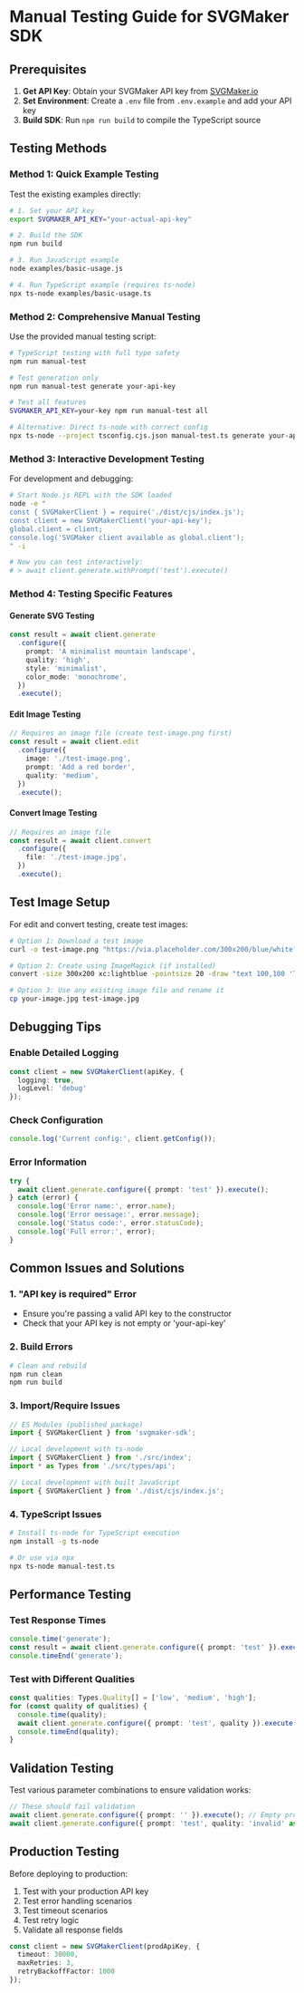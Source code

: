 # Manual Testing Guide for SVGMaker SDK

## Prerequisites

1. **Get API Key**: Obtain your SVGMaker API key from [SVGMaker.io](https://svgmaker.io)
2. **Set Environment**: Create a `.env` file from `.env.example` and add your API key
3. **Build SDK**: Run `npm run build` to compile the TypeScript source

## Testing Methods

### Method 1: Quick Example Testing

Test the existing examples directly:

```bash
# 1. Set your API key
export SVGMAKER_API_KEY="your-actual-api-key"

# 2. Build the SDK
npm run build

# 3. Run JavaScript example
node examples/basic-usage.js

# 4. Run TypeScript example (requires ts-node)
npx ts-node examples/basic-usage.ts
```

### Method 2: Comprehensive Manual Testing

Use the provided manual testing script:

```bash
# TypeScript testing with full type safety
npm run manual-test

# Test generation only
npm run manual-test generate your-api-key

# Test all features
SVGMAKER_API_KEY=your-key npm run manual-test all

# Alternative: Direct ts-node with correct config
npx ts-node --project tsconfig.cjs.json manual-test.ts generate your-api-key
```

### Method 3: Interactive Development Testing

For development and debugging:

```bash
# Start Node.js REPL with the SDK loaded
node -e "
const { SVGMakerClient } = require('./dist/cjs/index.js');
const client = new SVGMakerClient('your-api-key');
global.client = client;
console.log('SVGMaker client available as global.client');
" -i

# Now you can test interactively:
# > await client.generate.withPrompt('test').execute()
```

### Method 4: Testing Specific Features

#### Generate SVG Testing
```typescript
const result = await client.generate
  .configure({
    prompt: 'A minimalist mountain landscape',
    quality: 'high',
    style: 'minimalist',
    color_mode: 'monochrome',
  })
  .execute();
```

#### Edit Image Testing
```typescript
// Requires an image file (create test-image.png first)
const result = await client.edit
  .configure({
    image: './test-image.png',
    prompt: 'Add a red border',
    quality: 'medium',
  })
  .execute();
```

#### Convert Image Testing
```typescript
// Requires an image file
const result = await client.convert
  .configure({
    file: './test-image.jpg',
  })
  .execute();
```

## Test Image Setup

For edit and convert testing, create test images:

```bash
# Option 1: Download a test image
curl -o test-image.png "https://via.placeholder.com/300x200/blue/white?text=Test+Image"

# Option 2: Create using ImageMagick (if installed)
convert -size 300x200 xc:lightblue -pointsize 20 -draw "text 100,100 'Test Image'" test-image.png

# Option 3: Use any existing image file and rename it
cp your-image.jpg test-image.jpg
```

## Debugging Tips

### Enable Detailed Logging
```typescript
const client = new SVGMakerClient(apiKey, {
  logging: true,
  logLevel: 'debug'
});
```

### Check Configuration
```typescript
console.log('Current config:', client.getConfig());
```

### Error Information
```typescript
try {
  await client.generate.configure({ prompt: 'test' }).execute();
} catch (error) {
  console.log('Error name:', error.name);
  console.log('Error message:', error.message);
  console.log('Status code:', error.statusCode);
  console.log('Full error:', error);
}
```

## Common Issues and Solutions

### 1. "API key is required" Error
- Ensure you're passing a valid API key to the constructor
- Check that your API key is not empty or 'your-api-key'

### 2. Build Errors
```bash
# Clean and rebuild
npm run clean
npm run build
```

### 3. Import/Require Issues
```typescript
// ES Modules (published package)
import { SVGMakerClient } from 'svgmaker-sdk';

// Local development with ts-node
import { SVGMakerClient } from './src/index';
import * as Types from './src/types/api';

// Local development with built JavaScript
import { SVGMakerClient } from './dist/cjs/index.js';
```

### 4. TypeScript Issues
```bash
# Install ts-node for TypeScript execution
npm install -g ts-node

# Or use via npx
npx ts-node manual-test.ts
```

## Performance Testing

### Test Response Times
```typescript
console.time('generate');
const result = await client.generate.configure({ prompt: 'test' }).execute();
console.timeEnd('generate');
```

### Test with Different Qualities
```typescript
const qualities: Types.Quality[] = ['low', 'medium', 'high'];
for (const quality of qualities) {
  console.time(quality);
  await client.generate.configure({ prompt: 'test', quality }).execute();
  console.timeEnd(quality);
}
```

## Validation Testing

Test various parameter combinations to ensure validation works:

```typescript
// These should fail validation
await client.generate.configure({ prompt: '' }).execute(); // Empty prompt
await client.generate.configure({ prompt: 'test', quality: 'invalid' as any }).execute(); // Invalid quality
```

## Production Testing

Before deploying to production:

1. Test with your production API key
2. Test error handling scenarios
3. Test timeout scenarios
4. Test retry logic
5. Validate all response fields

```typescript
const client = new SVGMakerClient(prodApiKey, {
  timeout: 30000,
  maxRetries: 3,
  retryBackoffFactor: 1000
});
```
